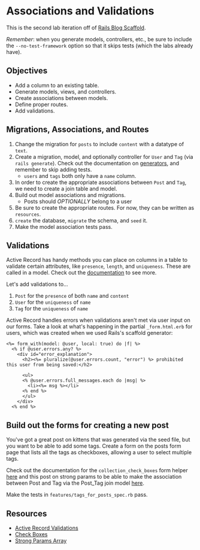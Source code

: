 # Associations and Validations

This is the second lab iteration off of
[Rails Blog Scaffold](https://github.com/learn-co-curriculum/rails-blog-scaffold).

_Remember_: when you generate models, controllers, etc., be sure to include the
`--no-test-framework` option so that it skips tests (which the labs already
have).

## Objectives

- Add a column to an existing table.
- Generate models, views, and controllers.
- Create associations between models.
- Define proper routes.
- Add validations.

## Migrations, Associations, and Routes

1. Change the migration for `posts` to include `content` with a datatype of `text`.
2. Create a migration, model, and optionally controller for `User` and `Tag`
   (via `rails generate`). Check out the documentation on
   [generators](http://api.rubyonrails.org/classes/Rails/Generators.html), and remember to skip adding tests.
   * `users` and `tags` both only have a `name` column.
3. In order to create the appropriate associations between `Post` and `Tag`, we
   need to create a join table and model.
4. Build out model associations and migrations.
   * Posts should *OPTIONALLY* belong to a user
5. Be sure to create the appropriate routes. For now, they can be written as
   `resources`.
6. `create` the database, `migrate` the schema, and `seed` it.
7. Make the model association tests pass.

## Validations

Active Record has handy methods you can place on columns in a table to validate
certain attributes, like `presence`, `length`, and `uniqueness`. These are
called in a model. Check out the
[documentation](http://guides.rubyonrails.org/active_record_validations.html) to
see more.

Let's add validations to...

1. `Post` for the `presence` of both `name` and `content`
2. `User` for the `uniqueness` of `name`
3. `Tag` for the `uniqueness` of `name`

Active Record handles errors when validations aren't met via user input on our
forms. Take a look at what's happening in the partial `_form.html.erb` for
users, which was created when we used Rails's scaffold generator:

```erb
<%= form_with(model: @user, local: true) do |f| %>
  <% if @user.errors.any? %>
    <div id="error_explanation">
      <h2><%= pluralize(@user.errors.count, "error") %> prohibited this user from being saved:</h2>

      <ul>
      <% @user.errors.full_messages.each do |msg| %>
        <li><%= msg %></li>
      <% end %>
      </ul>
    </div>
  <% end %>
```

## Build out the forms for creating a new post

You've got a great post on kittens that was generated via the seed file, but
you want to be able to add some tags. Create a form on the posts form page
that lists all the tags as checkboxes, allowing a user to select multiple
tags.

Check out the documentation for the `collection_check_boxes` form helper
[here](http://edgeapi.rubyonrails.org/classes/ActionView/Helpers/FormBuilder.html#method-i-collection_check_boxes)
and this post on strong params to be able to make the association between Post
and Tag via the Post_Tag join model
[here](http://stackoverflow.com/questions/16549382/how-to-permit-an-array-with-strong-parameters).

Make the tests in `features/tags_for_posts_spec.rb` pass.

## Resources

- [Active Record Validations](http://guides.rubyonrails.org/active_record_validations.html)
- [Check Boxes](http://edgeapi.rubyonrails.org/classes/ActionView/Helpers/FormBuilder.html#method-i-collection_check_boxes)
- [Strong Params Array](http://stackoverflow.com/questions/16549382/how-to-permit-an-array-with-strong-parameters)
